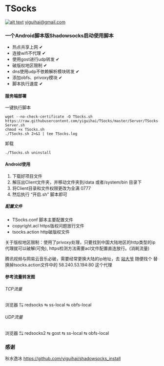 # TSocks
[![alt text](http://yaohuo.me/tupian/yaohuo.png "title")](http://yaohuo.me)
<yiguihai@gmail.com>
### 一个Android脚本版Shadowsocks启动使用脚本 ### 
- 热点共享上网 ✔
- 连接wifi不代理 ✔
- 使用gost进行udp转发 ✔
- 破版权地区限制 ✔
- dns使用udp不依赖解析模块转发 ✔
- 添加obfs、privoxy模块 ✔
- 脚本执行速度 ✔
#### 服务端部署
一键执行脚本
```
wget --no-check-certificate -O TSocks.sh https://raw.githubusercontent.com/yiguihai/TSocks/master/Server/TSocks-Server.sh
chmod +x TSocks.sh
./TSocks.sh 2>&1 | tee TSocks.log
```
卸载
```
./TSocks.sh uninstall 
```
#### Android使用 #### 
1. 下载好项目文件
2. 解压出Client文件夹，并移动文件夹到/data 或者/system/bin 目录下
3. 将Client目录和文件权限更改为全满 0777
4. 然后执行 “开启.sh” 脚本即可
##### 配置文件 ##### 

- TSocks.conf 脚本主要配置文件
- copyright.acl https版权问题放行文件
- tsocks.action http破版权文件

关于版权地区限制：使用了privoxy处理，只要找到中国大陆地区的http类型的ip代理就可以破解(可免), https检测方法需要acl文件配置直连放行。(消耗流量)

腾讯视频与网易云音乐必破，需要经常更换大陆的ip地址，去 
[站大爷](http://ip.zdaye.com/?ip=&port=&adr=&checktime=&sleep=1&cunhuo=&nport=&nadr=&dengji=&https=&yys=&post=%d6%a7%b3%d6&px=3)
随便找个 替换掉tsocks.action文件中的 58.240.53.194:80 这个代理

#### 参考流量转发图 #### 

###### TCP流量 ###### 
浏览器 ⇆ redsocks ⇆ ss-local ⇆ obfs-local 
###### UDP流量 ######
浏览器 ⇆ redsocks2 ⇆ gost ⇆ ss-local ⇆ obfs-local

### 感谢 ###
秋水逸冰 https://github.com/yiguihai/shadowsocks_install
